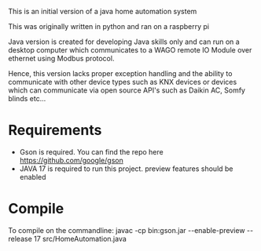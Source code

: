 This is an initial version of a java home automation system

This was originally written in python and ran on a raspberry pi

Java version is created for developing Java skills only and can run on a desktop computer which communicates to a WAGO remote IO Module over ethernet using Modbus protocol.

Hence, this version lacks proper exception handling and the ability to communicate with other device types such as KNX devices or devices which can communicate via open source API's such as Daikin AC, Somfy blinds etc...

# Requirements

- Gson is required. You can find the repo here https://github.com/google/gson
- JAVA 17 is required to run this project. preview features should be enabled

# Compile

To compile on the commandline:
javac -cp bin:gson.jar --enable-preview --release 17 src/HomeAutomation.java

